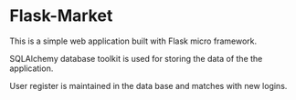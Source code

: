 # Flask-Market

This is a simple web application built with Flask micro framework.

SQLAlchemy database toolkit is used for storing the data of the the application.

User register is maintained in the data base and matches with new logins.

